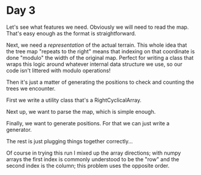 # Day 3
Let's see what features we need. Obviously we will need to read the map. 
That's easy enough as the format is straightforward.

Next, we need a _representation_ of the actual terrain. This whole idea that 
the tree map "repeats to the right" means that indexing on that coordinate is 
done "modulo" the width of the original map. Perfect for writing a class that 
wraps this logic around whatever internal data structure we use, so our code 
isn't littered with modulo operations!

Then it's just a matter of generating the positions to check and counting the 
trees we encounter.

First we write a utility class that's a RightCyclicalArray.

Next up, we want to parse the map, which is simple enough.

Finally, we want to generate positions. For that we can just write a generator.

The rest is just plugging things together correctly...

Of course in trying this run I mixed up the array directions; with numpy arrays 
the first index is commonly understood to be the "row" and the second index is the 
column; this problem uses the opposite order.